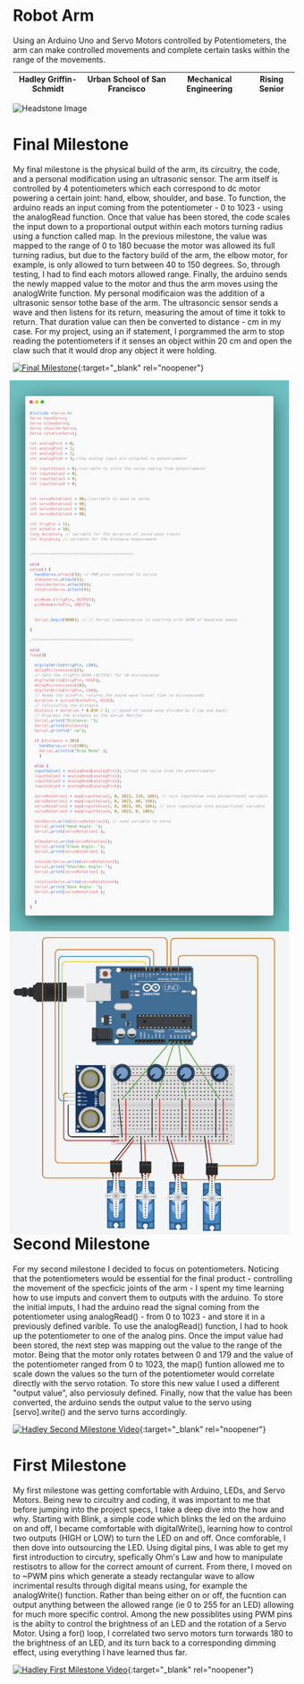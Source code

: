 ﻿# Robot Arm
Using an Arduino Uno and Servo Motors controlled by Potentiometers, the arm can make controlled movements and complete certain tasks within the range of the movements.

| Hadley Griffin-Schmidt | Urban School of San Francisco | Mechanical Engineering | Rising Senior |
|:--:|:--:|:--:|:--:|

![Headstone Image](https://bluestampengineering.com/wp-content/uploads/2016/05/improve.jpg)

  
# Final Milestone
My final milestone is the physical build of the arm, its circuitry, the code, and a personal modification using an ultrasonic sensor. The arm itself is controlled by 4 potentiometers which each correspond to dc motor powering a certain joint: hand, elbow, shoulder, and base. To function, the arduino reads an input coming from the potentiometer - 0 to 1023 - using the analogRead function. Once that value has been stored, the code scales the input down to a proportional output within each motors turning radius using a function called map. In the previous milestone, the value was mapped to the range of 0 to 180 becuase the motor was allowed its full turning radius, but due to the factory build of the arm, the elbow motor, for example, is only allowed to turn between 40 to 150 degrees. So, through testing, I had to find each motors allowed range. Finally, the arduino sends the newly mapped value to the motor and thus the arm moves using the analogWrite function.  My personal modificaion was the addition of a ultrasonic sensor tothe base of the arm. The ultrasoncic sensor sends a wave and then listens for its return, measuring the amout of time it tokk to return. That duration value can then be converted to distance - cm in my case. For my project, using an if statement, I porgrammed the arm to stop reading the potentiometers if it senses an object within 20 cm and open the claw such that it would drop any object it were holding.


[![Final Milestone](https://res.cloudinary.com/marcomontalbano/image/upload/v1612573869/video_to_markdown/images/youtube--F7M7imOVGug-c05b58ac6eb4c4700831b2b3070cd403.jpg )](https://www.youtube.com/watch?v=F7M7imOVGug&feature=emb_logo "Final Milestone"){:target="_blank" rel="noopener"}

<img src="images/carbon.png" width=500 align=center style="float:right; padding-right:10px">

<img src="images/Screen Shot 2021-07-23 at 12.38.04 PM.png" width=500 align=center style="float:right; padding-right:10px">

# Second Milestone
For my second milestone I decided to focus on potentiometers. Noticing that the potentiometers would be essential for the final product - controlling the movement of the specficic joints of the arm - I spent my time learning how to use imputs and convert them to outputs with the arduino. To store the initial imputs, I had the arduino read the signal coming from the potentiometer using analogRead() - from 0 to 1023 - and store it in a previously defined varible. To use the analogRead() function, I had to hook up the potentiometer to one of the analog pins. Once the imput value had been stored, the next step was mapping out the value to the range of the motor. Being that the motor only rotates between 0 and 179 and the value of the potentiometer ranged from 0 to 1023, the map() funtion allowed me to scale down the values so the  turn of the potentiometer would correlate directly with the servo rotation. To store this new value I used a different "output value", also perviosuly defined. Finally, now that the value has been converted, the arduino sends the output value to the servo using [servo].write() and the servo turns accordingly.

[![Hadley Second Milestone Video](https://res.cloudinary.com/marcomontalbano/image/upload/v1626900543/video_to_markdown/images/youtube--Pg5RJ3HaIMg-c05b58ac6eb4c4700831b2b3070cd403.jpg)](https://www.youtube.com/watch?v=Pg5RJ3HaIMg "Hadley Second Milestone Video"){:target="_blank" rel="noopener"}

# First Milestone 
My first milestone was getting comfortable with Arduino, LEDs, and Servo Motors. Being new to circuitry and coding, it was important to me that before jumping into the project specs, I take a deep dive into the how and why. Starting with Blink, a simple code which blinks the led on the arduino on and off, I became comfortable with digitalWrite(), learning how to control two outputs (HIGH or LOW) to turn the LED on and off. Once comforable, I then dove into outsourcing the LED. Using digital pins, I was able to get my first introduction to circutry, spefically Ohm's Law and how to manipulate restisotrs to allow for the correct amount of current. From there, I moved on to  ~PWM pins which generate a steady rectangular wave to allow incrimental results through digital means using, for example the analogWrite() function. Rather than being either on or off, the fucntion can output anything between the allowed range (ie 0 to 255 for an LED) allowing for much more specific control. Among the new possiblites using PWM pins is the abilty to control the brightness of an LED and the rotation of a Servo Motor. Using a for() loop, I correlated two servo motors turn torwards 180 to the brightness of an LED, and its turn back to a corresponding dimming effect, using everything I have learned thus far.

[![Hadley First Milestone Video](https://res.cloudinary.com/marcomontalbano/image/upload/v1626463562/video_to_markdown/images/youtube--ouI9OeCi77s-c05b58ac6eb4c4700831b2b3070cd403.jpg)](https://www.youtube.com/watch?v=ouI9OeCi77s "Hadley First Milestone Video"){:target="_blank" rel="noopener")
